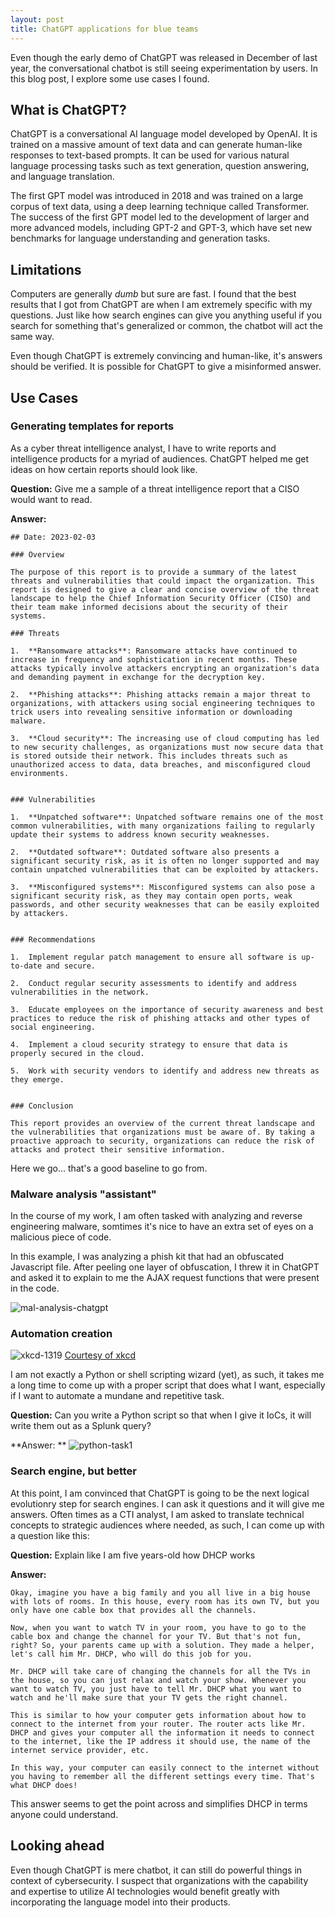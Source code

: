 ```yaml
---
layout: post
title: ChatGPT applications for blue teams
---
```

Even though the early demo of ChatGPT was released in December of last year, the conversational chatbot is still seeing experimentation by users. In this blog post, I explore some use cases I found.

## What is ChatGPT?
ChatGPT is a conversational AI language model developed by OpenAI. It is trained on a massive amount of text data and can generate human-like responses to text-based prompts. It can be used for various natural language processing tasks such as text generation, question answering, and language translation.

The first GPT model was introduced in 2018 and was trained on a large corpus of text data, using a deep learning technique called Transformer. The success of the first GPT model led to the development of larger and more advanced models, including GPT-2 and GPT-3, which have set new benchmarks for language understanding and generation tasks.

## Limitations
Computers are generally *dumb* but sure are fast. I found that the best results that I got from ChatGPT are when I am extremely specific with my questions. Just like how search engines can give you anything useful if you search for something that's generalized or common, the chatbot will act the same way.

Even though ChatGPT is extremely convincing and human-like, it's answers should be verified. It is possible for ChatGPT to give a misinformed answer.

## Use Cases
### Generating templates for reports
As a cyber threat intelligence analyst, I have to write reports and intelligence products for a myriad of audiences. ChatGPT helped me get ideas on how certain reports should look like. 

**Question:**  Give me a sample of a threat intelligence report that a CISO would want to read.

**Answer:**
```
## Date: 2023-02-03

### Overview

The purpose of this report is to provide a summary of the latest threats and vulnerabilities that could impact the organization. This report is designed to give a clear and concise overview of the threat landscape to help the Chief Information Security Officer (CISO) and their team make informed decisions about the security of their systems.

### Threats

1.  **Ransomware attacks**: Ransomware attacks have continued to increase in frequency and sophistication in recent months. These attacks typically involve attackers encrypting an organization's data and demanding payment in exchange for the decryption key.
    
2.  **Phishing attacks**: Phishing attacks remain a major threat to organizations, with attackers using social engineering techniques to trick users into revealing sensitive information or downloading malware.
    
3.  **Cloud security**: The increasing use of cloud computing has led to new security challenges, as organizations must now secure data that is stored outside their network. This includes threats such as unauthorized access to data, data breaches, and misconfigured cloud environments.
    

### Vulnerabilities

1.  **Unpatched software**: Unpatched software remains one of the most common vulnerabilities, with many organizations failing to regularly update their systems to address known security weaknesses.
    
2.  **Outdated software**: Outdated software also presents a significant security risk, as it is often no longer supported and may contain unpatched vulnerabilities that can be exploited by attackers.
    
3.  **Misconfigured systems**: Misconfigured systems can also pose a significant security risk, as they may contain open ports, weak passwords, and other security weaknesses that can be easily exploited by attackers.
    

### Recommendations

1.  Implement regular patch management to ensure all software is up-to-date and secure.
    
2.  Conduct regular security assessments to identify and address vulnerabilities in the network.
    
3.  Educate employees on the importance of security awareness and best practices to reduce the risk of phishing attacks and other types of social engineering.
    
4.  Implement a cloud security strategy to ensure that data is properly secured in the cloud.
    
5.  Work with security vendors to identify and address new threats as they emerge.
    

### Conclusion

This report provides an overview of the current threat landscape and the vulnerabilities that organizations must be aware of. By taking a proactive approach to security, organizations can reduce the risk of attacks and protect their sensitive information.
```

Here we go... that's a good baseline to go from.

### Malware analysis "assistant"
In the course of my work, I am often tasked with analyzing and reverse engineering malware, somtimes it's nice to have an extra set of eyes on a malicious piece of code.

In this example, I was analyzing a phish kit that had an obfuscated Javascript file. After peeling one layer of obfuscation, I threw it in ChatGPT and asked it to explain to me the AJAX request functions that were present in the code.

![mal-analysis-chatgpt](/assets/images/mal-analysis-chatgpt.png)
### Automation creation
![xkcd-1319](/assets/images/xkcd-1319.png)
[Courtesy of xkcd](https://xkcd.com/1319)

I am not exactly a Python or shell scripting wizard (yet), as such, it takes me a long time to come up with a proper script that does what I want, especially if I want to automate a mundane and repetitive task.

**Question:** Can you write a Python script so that when I give it IoCs, it will write them out as a Splunk query?

**Answer: **
![python-task1](/assets/images/python-task1.png)

### Search engine, but better
At this point, I am convinced that ChatGPT is going to be the next logical evolutionry step for search engines. I can ask it questions and it will give me answers. Often times as a CTI analyst, I am asked to translate technical concepts to strategic audiences where needed, as such, I can come up with a question like this:

**Question:** Explain like I am five years-old how DHCP works 

**Answer:**
```
Okay, imagine you have a big family and you all live in a big house with lots of rooms. In this house, every room has its own TV, but you only have one cable box that provides all the channels.

Now, when you want to watch TV in your room, you have to go to the cable box and change the channel for your TV. But that's not fun, right? So, your parents came up with a solution. They made a helper, let's call him Mr. DHCP, who will do this job for you.

Mr. DHCP will take care of changing the channels for all the TVs in the house, so you can just relax and watch your show. Whenever you want to watch TV, you just have to tell Mr. DHCP what you want to watch and he'll make sure that your TV gets the right channel.

This is similar to how your computer gets information about how to connect to the internet from your router. The router acts like Mr. DHCP and gives your computer all the information it needs to connect to the internet, like the IP address it should use, the name of the internet service provider, etc.

In this way, your computer can easily connect to the internet without you having to remember all the different settings every time. That's what DHCP does!
```

This answer seems to get the point across and simplifies DHCP in terms anyone could understand.

## Looking ahead

Even though ChatGPT is mere chatbot, it can still do powerful things in context of cybersecurity. I suspect that organizations with the capability and expertise to utilize AI technologies would benefit greatly with incorporating the language model into their products.
